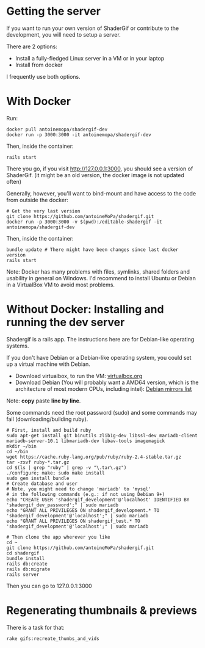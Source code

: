 # Getting the server

If you want to run your own version of ShaderGif or contribute to the development, you will need to
setup a server.

There are 2 options:

 * Install a fully-fledged Linux server in a VM or in your laptop
 * Install from docker
 
I frequently use both options.

# With Docker

Run:

	docker pull antoinemopa/shadergif-dev
	docker run -p 3000:3000 -it antoinemopa/shadergif-dev
	
Then, inside the container:

	rails start
	
There you go, if you visit http://127.0.0.1:3000, you should see a version of ShaderGif. (it might be an old version, the docker image is not updated often)

Generally, however, you'll want to bind-mount and have access to the code from outside the docker:

	# Get the very last version
	git clone https://github.com/antoineMoPa/shadergif.git
	docker run -p 3000:3000 -v $(pwd):/editable-shadergif -it antoinemopa/shadergif-dev
	
Then, inside the container:

    bundle update # There might have been changes since last docker version
	rails start

Note: Docker has many problems with files, symlinks, shared folders and usability in general on Windows.
I'd recommend to install Ubuntu or Debian in a VirtualBox VM to avoid most problems.

# Without Docker: Installing and running the dev server

Shadergif is a rails app. The instructions here are for Debian-like operating systems.

If you don't have Debian or a Debian-like operating system, you could set up a virtual machine
with Debian.

* Download virtualbox, to run the VM: [virtualbox.org](https://www.virtualbox.org/)
* Download Debian (You will probably want a AMD64 version, which is the architecture of most modern CPUs, including intel): [Debian mirrors list](https://www.debian.org/CD/http-ftp/#stable)

Note: **copy** paste **line by line**.

Some commands need the root password (sudo) and some commands may fail (downloading/building ruby).

	# First, install and build ruby
	sudo apt-get install git binutils zlib1g-dev libssl-dev mariadb-client mariadb-server-10.1 libmariadb-dev libav-tools imagemagick
	mkdir ~/bin
	cd ~/bin
	wget https://cache.ruby-lang.org/pub/ruby/ruby-2.4-stable.tar.gz
	tar -zxvf ruby-*.tar.gz
	cd $(ls | grep "ruby" | grep -v "\.tar\.gz")
	./configure; make; sudo make install
	sudo gem install bundle
	# Create database and user
	# Note, you might need to change 'mariadb' to 'mysql'
	# in the following commands (e.g.: if not using Debian 9+)
	echo "CREATE USER 'shadergif_development'@'localhost' IDENTIFIED BY 'shadergif_dev_password';" | sudo mariadb
	echo "GRANT ALL PRIVILEGES ON shadergif_development.* TO 'shadergif_development'@'localhost';" | sudo mariadb
	echo "GRANT ALL PRIVILEGES ON shadergif_test.* TO 'shadergif_development'@'localhost';" | sudo mariadb
	
	# Then clone the app wherever you like
	cd ~
	git clone https://github.com/antoineMoPa/shadergif.git
   	cd shadergif
	bundle install
	rails db:create
	rails db:migrate
	rails server

Then you can go to 127.0.0.1:3000

# Regenerating thumbnails & previews

There is a task for that:

	rake gifs:recreate_thumbs_and_vids
